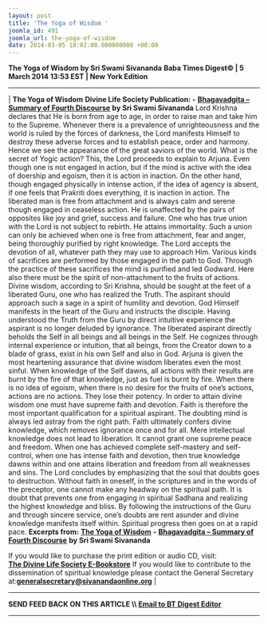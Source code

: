 ```yaml
---
layout: post
title: 'The Yoga of Wisdom '
joomla_id: 491
joomla_url: the-yoga-of-wisdom
date: 2014-03-05 18:02:00.000000000 +00:00
---
```

 **The Yoga of Wisdom by Sri Swami Sivananda**
**Baba Times Digest© | 5 March 2014 13:53 EST | New York Edition**
* * *
| 
**The Yoga of Wisdom**
**Divine Life Society Publication: -** [**Bhagavadgita – Summary of Fourth Discourse**](http://www.dlshq.org/download/bgita.htm#_VPID_13) **by Sri Swami Sivananda**
Lord Krishna declares that He is born from age to age, in order to raise man and take him to the Supreme. Whenever there is a prevalence of unrighteousness and the world is ruled by the forces of darkness, the Lord manifests Himself to destroy these adverse forces and to establish peace, order and harmony. Hence we see the appearance of the great saviors of the world.
What is the secret of Yogic action? This, the Lord proceeds to explain to Arjuna. Even though one is not engaged in action, but if the mind is active with the idea of doership and egoism, then it is action in inaction. On the other hand, though engaged physically in intense action, if the idea of agency is absent, if one feels that Prakriti does everything, it is inaction in action. The liberated man is free from attachment and is always calm and serene though engaged in ceaseless action. He is unaffected by the pairs of opposites like joy and grief, success and failure.
One who has true union with the Lord is not subject to rebirth. He attains immortality. Such a union can only be achieved when one is free from attachment, fear and anger, being thoroughly purified by right knowledge. The Lord accepts the devotion of all, whatever path they may use to approach Him.
Various kinds of sacrifices are performed by those engaged in the path to God. Through the practice of these sacrifices the mind is purified and led Godward. Here also there must be the spirit of non-attachment to the fruits of actions.
Divine wisdom, according to Sri Krishna, should be sought at the feet of a liberated Guru, one who has realized the Truth. The aspirant should approach such a sage in a spirit of humility and devotion. God Himself manifests in the heart of the Guru and instructs the disciple. Having understood the Truth from the Guru by direct intuitive experience the aspirant is no longer deluded by ignorance.
The liberated aspirant directly beholds the Self in all beings and all beings in the Self. He cognizes through internal experience or intuition, that all beings, from the Creator down to a blade of grass, exist in his own Self and also in God.
Arjuna is given the most heartening assurance that divine wisdom liberates even the most sinful. When knowledge of the Self dawns, all actions with their results are burnt by the fire of that knowledge, just as fuel is burnt by fire. When there is no idea of egoism, when there is no desire for the fruits of one’s actions, actions are no actions. They lose their potency.
In order to attain divine wisdom one must have supreme faith and devotion. Faith is therefore the most important qualification for a spiritual aspirant. The doubting mind is always led astray from the right path. Faith ultimately confers divine knowledge, which removes ignorance once and for all.
Mere intellectual knowledge does not lead to liberation. It cannot grant one supreme peace and freedom. When one has achieved complete self-mastery and self-control, when one has intense faith and devotion, then true knowledge dawns within and one attains liberation and freedom from all weaknesses and sins.
The Lord concludes by emphasizing that the soul that doubts goes to destruction. Without faith in oneself, in the scriptures and in the words of the preceptor, one cannot make any headway on the spiritual path. It is doubt that prevents one from engaging in spiritual Sadhana and realizing the highest knowledge and bliss. By following the instructions of the Guru and through sincere service, one’s doubts are rent asunder and divine knowledge manifests itself within. Spiritual progress then goes on at a rapid pace.
**Excerpts from:**
[**The Yoga of Wisdom**](http://www.dlshq.org/download/bgita.htm#_VPID_13) **-** [**Bhagavadgita – Summary of Fourth Discourse**](http://www.dlshq.org/download/bgita.htm#_VPID_12) **by Sri Swami Sivananda**
  
If you would like to purchase the print edition or audio CD, visit:   
 **[The Divine Life Society E-Bookstore](http://www.dlshq.org/cgi-bin/store/commerce.cgi?category=krishnananda&cart_id=1394930528.401)**
If you would like to contribute to the dissemination of spiritual knowledge please contact the General Secretary at:**[](mailto:generalsecretary@sivanandaonline.org)[generalsecretary@sivanandaonline.org](mailto:generalsecretary@sivanandaonline.org)**
 |
* * *
**SEND FEED BACK ON THIS ARTICLE \\\ [Email to BT Digest Editor](mailto:thebabatimes@gmail.com)**
* * *
